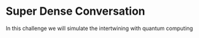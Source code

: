 # Super Dense Conversation

In this challenge we will simulate the intertwining with quantum computing